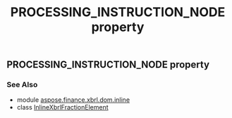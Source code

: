 ﻿---
title: PROCESSING_INSTRUCTION_NODE property
second_title: Aspose.Finance for Python via .NET API References
description: 
type: docs
weight: 180
url: /python-net/aspose.finance.xbrl.dom.inline/inlinexbrlfractionelement/processing_instruction_node/
is_root: false
---

## PROCESSING_INSTRUCTION_NODE property


### See Also
* module [aspose.finance.xbrl.dom.inline](../../)
* class [InlineXbrlFractionElement](/finance/python-net/aspose.finance.xbrl.dom.inline/inlinexbrlfractionelement)
